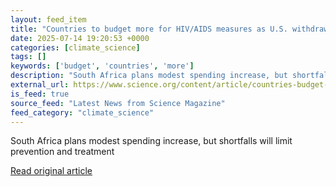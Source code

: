```yaml
---
layout: feed_item
title: "Countries to budget more for HIV/AIDS measures as U.S. withdraws aid"
date: 2025-07-14 19:20:53 +0000
categories: [climate_science]
tags: []
keywords: ['budget', 'countries', 'more']
description: "South Africa plans modest spending increase, but shortfalls will limit prevention and treatment"
external_url: https://www.science.org/content/article/countries-budget-more-hiv-aids-measures-u-s-withdraws-aid
is_feed: true
source_feed: "Latest News from Science Magazine"
feed_category: "climate_science"
---
```


South Africa plans modest spending increase, but shortfalls will limit prevention and treatment

[Read original article](https://www.science.org/content/article/countries-budget-more-hiv-aids-measures-u-s-withdraws-aid)
